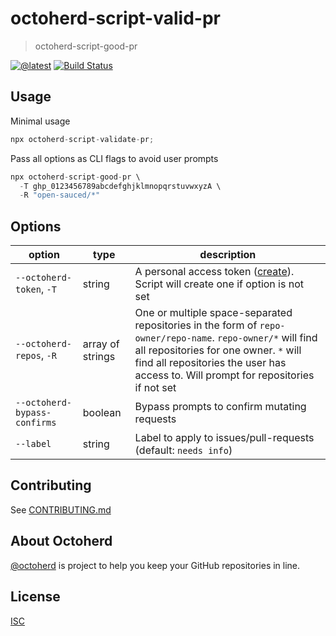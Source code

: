 # octoherd-script-valid-pr

> octoherd-script-good-pr

[![@latest](https://img.shields.io/npm/v/.svg)](https://www.npmjs.com/package/octoherd-script-validate-pr)
[![Build Status](https://github.com/bdougie/octoherd-script-valid-pr/workflows/Test/badge.svg)](https://github.com/bdougie/octoherd-script-valid-pr/actions?query=workflow%3ATest+branch%3Amain)

## Usage

Minimal usage

```js
npx octoherd-script-validate-pr;
```

Pass all options as CLI flags to avoid user prompts

```js
npx octoherd-script-good-pr \
  -T ghp_0123456789abcdefghjklmnopqrstuvwxyzA \
  -R "open-sauced/*"
```

## Options

| option                       | type             | description                                                                                                                                                                                                                                 |
| ---------------------------- | ---------------- | ------------------------------------------------------------------------------------------------------------------------------------------------------------------------------------------------------------------------------------------- |
| `--octoherd-token`, `-T`     | string           | A personal access token ([create](https://github.com/settings/tokens/new?scopes=repo)). Script will create one if option is not set                                                                                                         |
| `--octoherd-repos`, `-R`     | array of strings | One or multiple space-separated repositories in the form of `repo-owner/repo-name`. `repo-owner/*` will find all repositories for one owner. `*` will find all repositories the user has access to. Will prompt for repositories if not set |
| `--octoherd-bypass-confirms` | boolean          | Bypass prompts to confirm mutating requests |
| `--label` | string          | Label to apply to issues/pull-requests (default: `needs info`)                                                                                                                                                                                                 |

## Contributing

See [CONTRIBUTING.md](CONTRIBUTING.md)

## About Octoherd

[@octoherd](https://github.com/octoherd/) is project to help you keep your GitHub repositories in line.

## License

[ISC](LICENSE.md)
